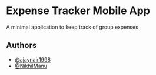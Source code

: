 # Expense Tracker Mobile App

A minimal application to keep track of group expenses

## Authors

- [@ajaynair1998](https://github.com/ajaynair1998)
- [@NikhilManu](https://github.com/NikhilManu)
